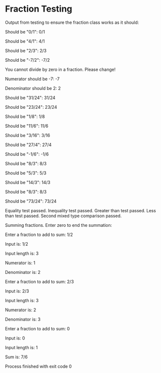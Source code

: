 # Fraction Testing

Output from testing to ensure the fraction class works as it should:

Should be "0/1": 0/1

Should be "4/1": 4/1

Should be "2/3": 2/3

Should be "-7/2": -7/2

You cannot divide by zero in a fraction. Please change!

Numerator should be -7: -7

Denominator should be 2: 2

Should be "31/24": 31/24

Should be "23/24": 23/24

Should be "1/8": 1/8

Should be "11/6": 11/6

Should be "3/16": 3/16

Should be "27/4": 27/4

Should be "-1/6": -1/6

Should be "8/3": 8/3

Should be "5/3": 5/3

Should be "14/3": 14/3

Should be "8/3": 8/3

Should be "73/24": 73/24

Equality test passed.
Inequality test passed.
Greater than test passed.
Less than test passed.
Second mixed type comparison passed.

Summing fractions. 
Enter zero to end the summation:

Enter a fraction to add to sum: 1/2

Input is: 1/2

Input length is: 3

Numerator is: 1

Denominator is: 2

Enter a fraction to add to sum: 2/3

Input is: 2/3

Input length is: 3

Numerator is: 2

Denominator is: 3

Enter a fraction to add to sum: 0

Input is: 0

Input length is: 1

Sum is: 7/6

Process finished with exit code 0
